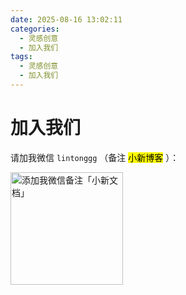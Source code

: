 ```yaml
---
date: 2025-08-16 13:02:11
categories:
  - 灵感创意
  - 加入我们
tags:
  - 灵感创意
  - 加入我们
---
```


# 加入我们

请加我微信 `lintonggg` （备注 <mark>小新博客</mark> ）：

<img src="/public/微信二维码.jpg" alt="添加我微信备注「小新文档」" style="width: 180px;" />
